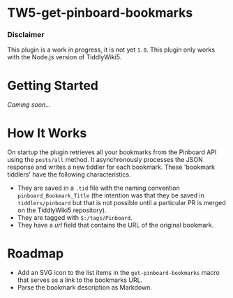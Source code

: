 # TW5-get-pinboard-bookmarks
### Disclaimer
This plugin is a work in progress, it is not yet `1.0`.
This plugin only works with the Node.js version of TiddlyWiki5.

# Getting Started
*Coming soon...*

# How It Works
On startup the plugin retrieves all your bookmarks from the Pinboard API using
the `posts/all` method. It asynchronously processes the JSON response and writes a new tiddler for each bookmark.
These 'bookmark tiddlers' have the following characteristics.
* They are saved in a `.tid` file with the naming convention `pinboard_Bookmark_Title` (the intention was that they be saved in `tiddlers/pinboard` but that is not possible until a particular PR is merged on the TiddlyWiki5 repository).
* They are tagged with `$:/tags/Pinboard`.
* They have a *url* field that contains the URL of the original bookmark.

# Roadmap
* Add an SVG icon to the list items in the `get-pinboard-bookmarks` macro that serves as a link to the bookmarks URL.
* Parse the bookmark description as Markdown.
